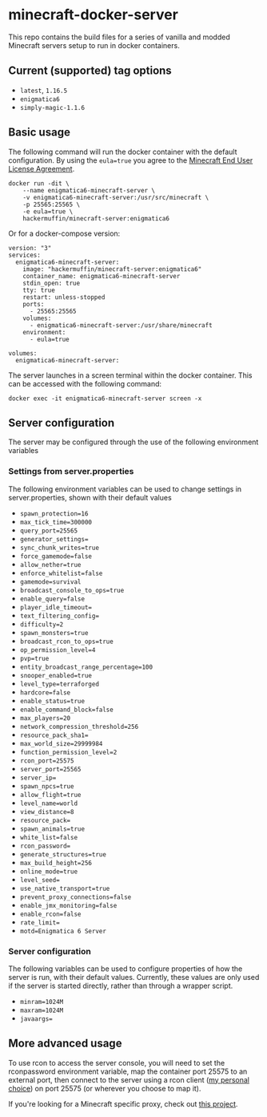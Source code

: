 # minecraft-docker-server

This repo contains the build files for a series of vanilla and modded Minecraft servers setup to run in docker containers.

## Current (supported) tag options
- `latest`, `1.16.5`
- `enigmatica6`
- `simply-magic-1.1.6`

## Basic usage

The following command will run the docker container with the default configuration. By using the `eula=true` you agree to the [Minecraft End User License Agreement](https://www.minecraft.net/en-us/eula). 

``` console
docker run -dit \
    --name enigmatica6-minecraft-server \
    -v enigmatica6-minecraft-server:/usr/src/minecraft \
    -p 25565:25565 \
    -e eula=true \
    hackermuffin/minecraft-server:enigmatica6
```

Or for a docker-compose version:

``` console
version: "3"
services:
  enigmatica6-minecraft-server:
    image: "hackermuffin/minecraft-server:enigmatica6"
    container_name: enigmatica6-minecraft-server
    stdin_open: true
    tty: true
    restart: unless-stopped
    ports:
      - 25565:25565
    volumes:
      - enigmatica6-minecraft-server:/usr/share/minecraft
    environment:
      - eula=true

volumes:
  enigmatica6-minecraft-server:
```

The server launches in a screen terminal within the docker container. This can be accessed with the following command:
``` console
docker exec -it enigmatica6-minecraft-server screen -x
```

## Server configuration
The server may be configured through the use of the following environment variables
### Settings from server.properties
The following environment variables can be used to change settings in server.properties, shown with their default values
- `spawn_protection=16`
- `max_tick_time=300000`
- `query_port=25565`
- `generator_settings=`
- `sync_chunk_writes=true`
- `force_gamemode=false`
- `allow_nether=true`
- `enforce_whitelist=false`
- `gamemode=survival`
- `broadcast_console_to_ops=true`
- `enable_query=false`
- `player_idle_timeout=`
- `text_filtering_config=`
- `difficulty=2`
- `spawn_monsters=true`
- `broadcast_rcon_to_ops=true`
- `op_permission_level=4`
- `pvp=true`
- `entity_broadcast_range_percentage=100`
- `snooper_enabled=true`
- `level_type=terraforged`
- `hardcore=false`
- `enable_status=true`
- `enable_command_block=false`
- `max_players=20`
- `network_compression_threshold=256`
- `resource_pack_sha1=`
- `max_world_size=29999984`
- `function_permission_level=2`
- `rcon_port=25575`
- `server_port=25565`
- `server_ip=`
- `spawn_npcs=true`
- `allow_flight=true`
- `level_name=world`
- `view_distance=8`
- `resource_pack=`
- `spawn_animals=true`
- `white_list=false`
- `rcon_password=`
- `generate_structures=true`
- `max_build_height=256`
- `online_mode=true`
- `level_seed=`
- `use_native_transport=true`
- `prevent_proxy_connections=false`
- `enable_jmx_monitoring=false`
- `enable_rcon=false`
- `rate_limit=`
- `motd=Enigmatica 6 Server`
### Server configuration
The following variables can be used to configure properties of how the server is run, with their default values. Currently, these values are only used if the server is started directly, rather than through a wrapper script.

- `minram=1024M`
- `maxram=1024M`
- `javaargs=`

## More advanced usage

To use rcon to access the server console, you will need to set the rconpassword environment variable, map the container port 25575 to an external port, then connect to the server using a rcon client ([my personal choice](https://github.com/Tiiffi/mcrcon)) on port 25575 (or wherever you choose to map it).


If you're looking for a Minecraft specific proxy, check out [this project](https://github.com/janispritzkau/minecraft-reverse-proxy).
